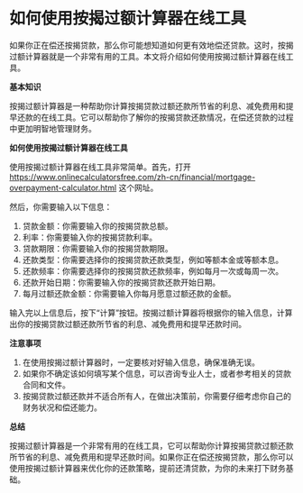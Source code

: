 如何使用按揭过额计算器在线工具
===============

如果你正在偿还按揭贷款，那么你可能想知道如何更有效地偿还贷款。这时，按揭过额计算器就是一个非常有用的工具。本文将介绍如何使用按揭过额计算器在线工具。

**基本知识**

按揭过额计算器是一种帮助你计算按揭贷款过额还款所节省的利息、减免费用和提早还款的在线工具。它可以帮助你了解你的按揭贷款还款情况，在偿还贷款的过程中更加明智地管理财务。

**如何使用按揭过额计算器在线工具**

使用按揭过额计算器在线工具非常简单。首先，打开 <https://www.onlinecalculatorsfree.com/zh-cn/financial/mortgage-overpayment-calculator.html> 这个网址。

然后，你需要输入以下信息：

1. 贷款金额：你需要输入你的按揭贷款总额。
2. 利率：你需要输入你的按揭贷款利率。
3. 贷款期限：你需要输入你的按揭贷款期限。
4. 还款类型：你需要选择你的按揭贷款还款类型，例如等额本金或等额本息。
5. 还款频率：你需要选择你的按揭贷款还款频率，例如每月一次或每周一次。
6. 还款开始日期：你需要输入你的按揭贷款还款开始日期。
7. 每月过额还款金额：你需要输入你每月愿意过额还款的金额。

输入完以上信息后，按下“计算”按钮。按揭过额计算器将根据你的输入信息，计算出你的按揭贷款过额还款所节省的利息、减免费用和提早还款时间。

**注意事项**

1. 在使用按揭过额计算器时，一定要核对好输入信息，确保准确无误。
2. 如果你不确定该如何填写某个信息，可以咨询专业人士，或者参考相关的贷款合同和文件。
3. 按揭贷款过额还款并不适合所有人，在做出决策前，你需要仔细考虑你自己的财务状况和偿还能力。

**总结**

按揭过额计算器是一个非常有用的在线工具，它可以帮助你计算按揭贷款过额还款所节省的利息、减免费用和提早还款时间。如果你正在偿还按揭贷款，那么你可以使用按揭过额计算器来优化你的还款策略，提前还清贷款，为你的未来打下财务基础。